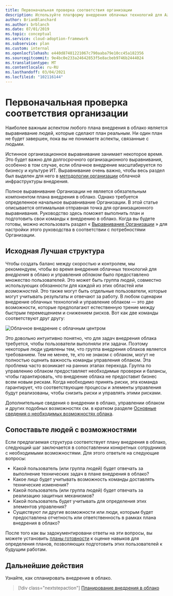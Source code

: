```yaml
---
title: Первоначальная проверка соответствия организации
description: Используйте платформу внедрения облачных технологий для Azure, чтобы узнать, как завершить начальное выравнивание Организации и подготовить свои команды к внедрению в облако.
author: BrianBlanchard
ms.author: brblanch
ms.date: 07/01/2019
ms.topic: conceptual
ms.service: cloud-adoption-framework
ms.subservice: plan
ms.custom: internal
ms.openlocfilehash: e440d87481221067c790aaba79e10cc45a182356
ms.sourcegitcommit: 9e4bc0e233a24642853f5e8acbeb9746b2444024
ms.translationtype: MT
ms.contentlocale: ru-RU
ms.lasthandoff: 03/04/2021
ms.locfileid: "102116144"
---
```

# <a name="initial-organization-alignment"></a>Первоначальная проверка соответствия организации

Наиболее важным аспектом любого плана внедрения в облако является выравнивание людей, которые сделают план реальным. Ни один план не будет завершен, пока вы не понимаете аспекты, связанные с людьми.

Истинное организационное выравнивание занимает некоторое время. Это будет важно для долгосрочного организационного выравнивания, особенно в том случае, если облачное внедрение масштабируется по бизнесу и культуре ИТ. Выравнивание очень важно, чтобы весь раздел был выделен для него в [методологии организации](../organize/index.md) облачной инфраструктуры внедрения.

Полное выравнивание Организации не является обязательным компонентом плана внедрения в облако. Однако требуется определенное начальное выравнивание Организации. В этой статье описывается оптимальная отправная точка для организационного выравнивания. Руководство здесь поможет выполнить план и подготовить свои команды к внедрению в облако. Когда вы будете готовы, можно использовать раздел « [Выравнивание Организации](../organize/index.md) » для настройки этого руководства в соответствии с потребностями Организации.

## <a name="initial-best-practice-structure"></a>Исходная Лучшая структура

Чтобы создать баланс между скоростью и контролем, мы рекомендуем, чтобы во время внедрения облачных технологий для *внедрения* в облако и управления *облаком* было предоставлено множество пользователей. Это может быть группа людей, совместно использующих обязанности для каждой из этих областей или *возможностей*. Это также могут быть отдельные пользователи, которые могут учитывать результаты и отвечают за работу. В любом сценарии внедрение облачных технологий и управление облаком — это две возможности, которые предполагают естественную трение между быстрым перемещением и снижением рисков. Вот как две команды соответствуют друг другу:

![Облачное внедрение с облачным центром](../_images/ready/org-ready-best-practice.png)

Это довольно интуитивно понятно, что для задач внедрения облака требуется, чтобы пользователи выполняли эти задачи. Поэтому некоторые люди удивлены тем, что группа внедрения облаков является требованием. Тем не менее, те, кто не знаком с облаком, могут не полностью оценить важность команды управления облаком. Эта проблема часто возникает на ранних этапах перехода. Группа по управлению облаком предоставляет необходимые проверки и балансы, чтобы гарантировать, что внедрение облака не предоставит бизнес всем новым рискам. Когда необходимо принять риски, эта команда гарантирует, что соответствующие процессы и элементы управления будут реализованы, чтобы снизить риски и управлять этими рисками.

Дополнительные сведения о внедрении в облако, управлении облаком и других подобных возможностях см. в кратком разделе [Основные сведения о необходимых возможностях облака](../organize/index.md#understand-required-cloud-functions).

## <a name="map-people-to-capabilities"></a>Сопоставьте людей с возможностями

Если предлагаемая структура соответствует плану внедрения в облако, следующий шаг заключается в сопоставлении конкретных сотрудников с необходимыми возможностями. Для этого ответьте на следующие вопросы:

- Какой пользователь (или группа людей) будет отвечать за выполнение технических задач в плане внедрения в облако?
- Какое лицо будет учитывать возможность команды доставлять технические изменения?
- Какой пользователь (или группа людей) будет отвечать за реализацию защитных механизмов?
- Какой пользователь будет учитывать для определения этих элементов управления?
- Существуют ли другие возможности или люди, которым будет предоставлена отчетность или ответственность в рамках плана внедрения в облако?

После того как вы задокументировани ответы на эти вопросы, вы можете установить [планы готовности](./adapt-roles-skills-processes.md) к оценке навыков для определения планов, позволяющих подготовить этих пользователей к будущим работам.

## <a name="next-steps"></a>Дальнейшие действия

Узнайте, как спланировать внедрение в облако.

> [!div class="nextstepaction"]
> [Планирование внедрения в облако](./plan-intro.md)
